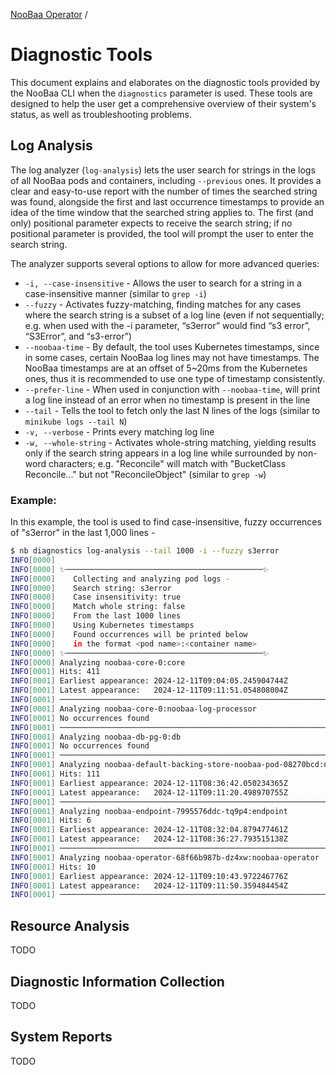 [NooBaa Operator](../README.md) /
# Diagnostic Tools
This document explains and elaborates on the diagnostic tools provided by the NooBaa CLI when the `diagnostics` parameter is used. These tools are designed to help the user get a comprehensive overview of their system's status, as well as troubleshooting problems.

## Log Analysis
The log analyzer (`log-analysis`) lets the user search for strings in the logs of all NooBaa pods and containers, including `--previous` ones. It provides a clear and easy-to-use report with the number of times the searched string was found, alongside the first and last occurrence timestamps to provide an idea of the time window that the searched string applies to.
The first (and only) positional parameter expects to receive the search string; if no positional parameter is provided, the tool will prompt the user to enter the search string.

The analyzer supports several options to allow for more advanced queries:
- `-i, --case-insensitive` - Allows the user to search for a string in a case-insensitive manner (similar to `grep -i`)
- `--fuzzy` - Activates fuzzy-matching, finding matches for any cases where the search string is a subset of a log line (even if not sequentially; e.g. when used with the -i parameter, “s3error” would find “s3 error”, “S3Error”, and “s3-error”)
- `--noobaa-time` - By default, the tool uses Kubernetes timestamps, since in some cases, certain NooBaa log lines may not have timestamps. The NooBaa timestamps are at an offset of 5~20ms from the Kubernetes ones, thus it is recommended to use one type of timestamp consistently.
- `--prefer-line` - When used in conjunction with `--noobaa-time`, will print a log line instead of an error when no timestamp is present in the line
- `--tail` - Tells the tool to fetch only the last N lines of the logs (similar to `minikube logs --tail N`)
- `-v, --verbose` - Prints every matching log line
- `-w, --whole-string` - Activates whole-string matching, yielding results only if the search string appears in a log line while surrounded by non-word characters; e.g. "Reconcile" will match with "BucketClass Reconcile..." but not "ReconcileObject" (similar to `grep -w`)

### Example:
In this example, the tool is used to find case-insensitive, fuzzy occurrences of "s3error" in the last 1,000 lines - 
```bash
$ nb diagnostics log-analysis --tail 1000 -i --fuzzy s3error
INFO[0000]
INFO[0000] ✨────────────────────────────────────────────✨
INFO[0000]    Collecting and analyzing pod logs -
INFO[0000]    Search string: s3error
INFO[0000]    Case insensitivity: true
INFO[0000]    Match whole string: false
INFO[0000]    From the last 1000 lines
INFO[0000]    Using Kubernetes timestamps
INFO[0000]    Found occurrences will be printed below
INFO[0000]    in the format <pod name>:<container name>
INFO[0000] ✨────────────────────────────────────────────✨
INFO[0000] Analyzing noobaa-core-0:core
INFO[0001] Hits: 411
INFO[0001] Earliest appearance: 2024-12-11T09:04:05.245904744Z
INFO[0001] Latest appearance:   2024-12-11T09:11:51.054808004Z
INFO[0001] ──────────────────────────────────────────────────────────────────────────────────
INFO[0001] Analyzing noobaa-core-0:noobaa-log-processor
INFO[0001] No occurrences found
INFO[0001] ──────────────────────────────────────────────────────────────────────────────────
INFO[0001] Analyzing noobaa-db-pg-0:db
INFO[0001] No occurrences found
INFO[0001] ──────────────────────────────────────────────────────────────────────────────────
INFO[0001] Analyzing noobaa-default-backing-store-noobaa-pod-08270bcd:noobaa-agent
INFO[0001] Hits: 111
INFO[0001] Earliest appearance: 2024-12-11T08:36:42.050234365Z
INFO[0001] Latest appearance:   2024-12-11T09:11:20.498970755Z
INFO[0001] ──────────────────────────────────────────────────────────────────────────────────
INFO[0001] Analyzing noobaa-endpoint-7995576ddc-tq9p4:endpoint
INFO[0001] Hits: 6
INFO[0001] Earliest appearance: 2024-12-11T08:32:04.879477461Z
INFO[0001] Latest appearance:   2024-12-11T08:36:27.793515138Z
INFO[0001] ──────────────────────────────────────────────────────────────────────────────────
INFO[0001] Analyzing noobaa-operator-68f66b987b-dz4xw:noobaa-operator
INFO[0001] Hits: 10
INFO[0001] Earliest appearance: 2024-12-11T09:10:43.972246776Z
INFO[0001] Latest appearance:   2024-12-11T09:11:50.359484454Z
INFO[0001] ──────────────────────────────────────────────────────────────────────────────────
```

## Resource Analysis
TODO

## Diagnostic Information Collection
TODO

## System Reports
TODO